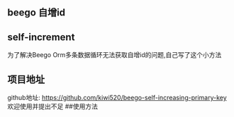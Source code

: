 ## beego 自增id

## self-increment
为了解决Beego Orm多条数据循环无法获取自增id的问题,自己写了这个小方法<br>
## 项目地址
github地址: https://github.com/kiwi520/beego-self-increasing-primary-key<br>
欢迎使用并提出不足
##使用方法
